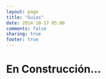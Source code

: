 ```yaml
---
layout: page
title: "Guías"
date: 2014-10-17 05:06
comments: false
sharing: true
footer: true
---
```


# En Construcción...